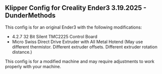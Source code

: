 Klipper Config for Creality Ender3
3.19.2025 - DunderMethods
-----------------------------------

This config is for an original Ender3 with the following modifications:
- 4.2.7 32 Bit Silent TMC2225 Control Board
- Micro Swiss Direct Drive Extruder with All Metal Hotend (May use different thermistor. Different extruder offsets. Different extruder rotation distance.)

This config is for a modified machine and may require adjustments to work properly with your machine.